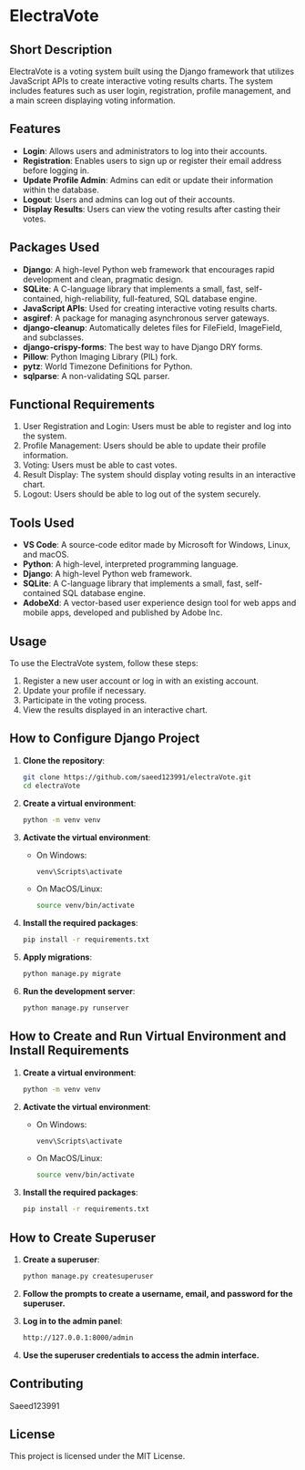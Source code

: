 # ElectraVote

## Short Description
ElectraVote is a voting system built using the Django framework that utilizes JavaScript APIs to create interactive voting results charts. The system includes features such as user login, registration, profile management, and a main screen displaying voting information.

## Features
- **Login**: Allows users and administrators to log into their accounts.
- **Registration**: Enables users to sign up or register their email address before logging in.
- **Update Profile Admin**: Admins can edit or update their information within the database.
- **Logout**: Users and admins can log out of their accounts.
- **Display Results**: Users can view the voting results after casting their votes.

## Packages Used
- **Django**: A high-level Python web framework that encourages rapid development and clean, pragmatic design.
- **SQLite**: A C-language library that implements a small, fast, self-contained, high-reliability, full-featured, SQL database engine.
- **JavaScript APIs**: Used for creating interactive voting results charts.
- **asgiref**: A package for managing asynchronous server gateways.
- **django-cleanup**: Automatically deletes files for FileField, ImageField, and subclasses.
- **django-crispy-forms**: The best way to have Django DRY forms.
- **Pillow**: Python Imaging Library (PIL) fork.
- **pytz**: World Timezone Definitions for Python.
- **sqlparse**: A non-validating SQL parser.

## Functional Requirements
1. User Registration and Login: Users must be able to register and log into the system.
2. Profile Management: Users should be able to update their profile information.
3. Voting: Users must be able to cast votes.
4. Result Display: The system should display voting results in an interactive chart.
5. Logout: Users should be able to log out of the system securely.

## Tools Used
- **VS Code**: A source-code editor made by Microsoft for Windows, Linux, and macOS.
- **Python**: A high-level, interpreted programming language.
- **Django**: A high-level Python web framework.
- **SQLite**: A C-language library that implements a small, fast, self-contained SQL database engine.
- **AdobeXd**: A vector-based user experience design tool for web apps and mobile apps, developed and published by Adobe Inc.

## Usage
To use the ElectraVote system, follow these steps:
1. Register a new user account or log in with an existing account.
2. Update your profile if necessary.
3. Participate in the voting process.
4. View the results displayed in an interactive chart.

## How to Configure Django Project
1. **Clone the repository**:
    ```bash
    git clone https://github.com/saeed123991/electraVote.git
    cd electraVote
    ```

2. **Create a virtual environment**:
    ```bash
    python -m venv venv
    ```

3. **Activate the virtual environment**:
    - On Windows:
        ```bash
        venv\Scripts\activate
        ```
    - On MacOS/Linux:
        ```bash
        source venv/bin/activate
        ```

4. **Install the required packages**:
    ```bash
    pip install -r requirements.txt
    ```

5. **Apply migrations**:
    ```bash
    python manage.py migrate
    ```

6. **Run the development server**:
    ```bash
    python manage.py runserver
    ```

## How to Create and Run Virtual Environment and Install Requirements
1. **Create a virtual environment**:
    ```bash
    python -m venv venv
    ```

2. **Activate the virtual environment**:
    - On Windows:
        ```bash
        venv\Scripts\activate
        ```
    - On MacOS/Linux:
        ```bash
        source venv/bin/activate
        ```

3. **Install the required packages**:
    ```bash
    pip install -r requirements.txt
    ```

## How to Create Superuser
1. **Create a superuser**:
    ```bash
    python manage.py createsuperuser
    ```

2. **Follow the prompts to create a username, email, and password for the superuser.**

3. **Log in to the admin panel**:
    ```bash
    http://127.0.0.1:8000/admin
    ```
4. **Use the superuser credentials to access the admin interface.**

## Contributing
Saeed123991

## License
This project is licensed under the MIT License.
